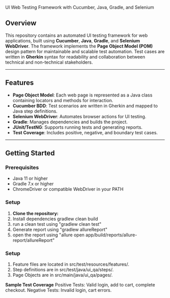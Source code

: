 UI Web Testing Framework with Cucumber, Java, Gradle, and Selenium

## Overview

This repository contains an automated UI testing framework for web applications, built using **Cucumber**, **Java**, **Gradle**, and **Selenium WebDriver**. 
The framework implements the **Page Object Model (POM)** design pattern for maintainable and scalable test automation. Test cases are written in **Gherkin** 
syntax for readability and collaboration between technical and non-technical stakeholders.

---

## Features

- **Page Object Model**: Each web page is represented as a Java class containing locators and methods for interaction.
- **Cucumber BDD**: Test scenarios are written in Gherkin and mapped to Java step definitions.
- **Selenium WebDriver**: Automates browser actions for UI testing.
- **Gradle**: Manages dependencies and builds the project.
- **JUnit/TestNG**: Supports running tests and generating reports.
- **Test Coverage**: Includes positive, negative, and boundary test cases.

---

## Getting Started

### Prerequisites

- Java 11 or higher
- Gradle 7.x or higher
- ChromeDriver or compatible WebDriver in your PATH

### Setup

1. **Clone the repository:**
2. Install dependencies gradlew clean build
3. run a clean test using "gradlew clean test"
4. Generate report using "gradlew allureReport"
5. open the report using "allure open app/build/reports/allure-report/allureReport"

### Setup
1. Feature files are located in src/test/resources/features/.
2. Step definitions are in src/test/java/ui_qa/steps/.
3. Page Objects are in src/main/java/ui_qa/pages/.

**Sample Test Coverage**
Positive Tests: Valid login, add to cart, complete checkout.
Negative Tests: Invalid login, cart errors.

